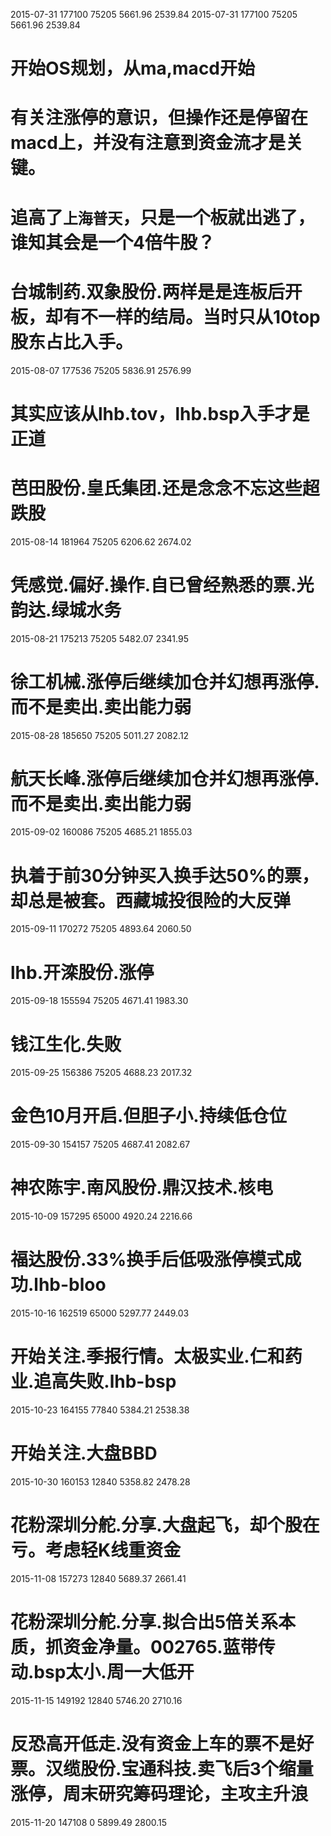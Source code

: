 2015-07-31	177100	75205	5661.96	2539.84
2015-07-31	177100	75205	5661.96	2539.84
# 开始OS规划，从ma,macd开始
# 有关注涨停的意识，但操作还是停留在macd上，并没有注意到资金流才是关键。
# 追高了`上海普天`，只是一个板就出逃了，谁知其会是一个4倍牛股？
# 台城制药.双象股份.两样是是连板后开板，却有不一样的结局。当时只从10top股东占比入手。
2015-08-07	177536	75205	5836.91	2576.99
# 其实应该从lhb.tov，lhb.bsp入手才是正道
# 芭田股份.皇氏集团.还是念念不忘这些超跌股
2015-08-14	181964	75205	6206.62	2674.02
# 凭感觉.偏好.操作.自已曾经熟悉的票.光韵达.绿城水务
2015-08-21	175213	75205	5482.07	2341.95
# 徐工机械.涨停后继续加仓并幻想再涨停.而不是卖出.卖出能力弱
2015-08-28	185650	75205	5011.27	2082.12
# 航天长峰.涨停后继续加仓并幻想再涨停.而不是卖出.卖出能力弱
2015-09-02	160086	75205	4685.21	1855.03
# 执着于前30分钟买入换手达50%的票，却总是被套。西藏城投很险的大反弹
2015-09-11	170272	75205	4893.64	2060.50
# lhb.开滦股份.涨停
2015-09-18	155594	75205	4671.41	1983.30
# 钱江生化.失败
2015-09-25	156386	75205	4688.23	2017.32
# 金色10月开启.但胆子小.持续低仓位
2015-09-30	154157	75205	4687.41	2082.67
# 神农陈宇.南风股份.鼎汉技术.核电
2015-10-09	157295	65000	4920.24	2216.66
# 福达股份.33%换手后低吸涨停模式成功.lhb-bloo
2015-10-16	162519	65000	5297.77	2449.03
# 开始关注.季报行情。太极实业.仁和药业.追高失败.lhb-bsp
2015-10-23	164155	77840	5384.21	2538.38
# 开始关注.大盘BBD
2015-10-30	160153	12840	5358.82	2478.28
# 花粉深圳分舵.分享.大盘起飞，却个股在亏。考虑轻K线重资金
2015-11-08	157273	12840	5689.37	2661.41
# 花粉深圳分舵.分享.拟合出5倍关系本质，抓资金净量。002765.蓝带传动.bsp太小.周一大低开
2015-11-15	149192	12840	5746.20	2710.16
# 反恐高开低走.没有资金上车的票不是好票。汉缆股份.宝通科技.卖飞后3个缩量涨停，周末研究筹码理论，主攻主升浪
2015-11-20	147108	0	5899.49	2800.15
